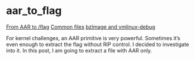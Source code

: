 # aar\_to\_flag

[From AAR to /flag](https://publicki.top/posts/from-aar-to-flag-p1)
[Common files](https://github.com/publicqi/aar_to_flag/tree/master/common_files)
[bzImage and vmlinux-debug](https://drive.google.com/file/d/1HLKbPHt53_9EZQzr8Vx6LF7FVtZRPHJv/view?usp=sharing)

For kernel challenges, an AAR primitive is very powerful. Sometimes it’s even enough to extract the flag without RIP control. I decided to investigate into it. In this post, I am going to extract a file with AAR only.

